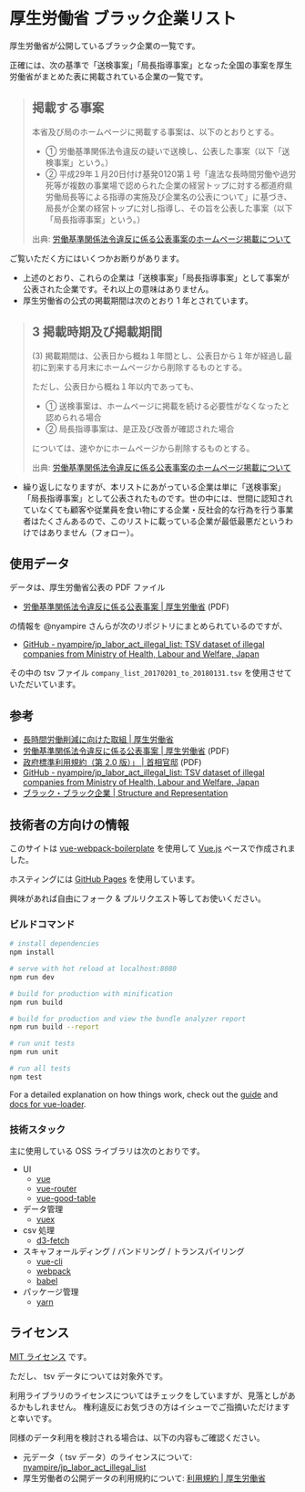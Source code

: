 # 厚生労働省 ブラック企業リスト

厚生労働省が公開しているブラック企業の一覧です。

正確には、次の基準で「送検事案」「局長指導事案」となった全国の事案を厚生労働省がまとめた表に掲載されている企業の一覧です。

> ## 掲載する事案
>
> 本省及び局のホームページに掲載する事案は、以下のとおりとする。
>
> - ① 労働基準関係法令違反の疑いで送検し、公表した事案（以下「送検事案」という。）
> - ② 平成29年１月20日付け基発0120第１号「違法な長時間労働や過労死等が複数の事業場で認められた企業の経営トップに対する都道府県労働局長等による指導の実施及び企業名の公表について」に基づき、局長が企業の経営トップに対し指導し、その旨を公表した事案（以下「局長指導事案」という。）
>
> 出典: [労働基準関係法令違反に係る公表事案のホームページ掲載について](http://www.mhlw.go.jp/kinkyu/dl/170510-02.pdf)

ご覧いただく方にはいくつかお断りがあります。

- 上述のとおり、これらの企業は「送検事案」「局長指導事案」として事案が公表された企業です。それ以上の意味はありません。
- 厚生労働省の公式の掲載期間は次のとおり 1 年とされています。

> ## 3 掲載時期及び掲載期間
>
> (3) 掲載期間は、公表日から概ね１年間とし、公表日から１年が経過し最初に到来する月末にホームページから削除するものとする。
>
> ただし、公表日から概ね１年以内であっても、
>
> - ① 送検事案は、ホームページに掲載を続ける必要性がなくなったと認められる場合
> - ② 局長指導事案は、是正及び改善が確認された場合
>
> については、速やかにホームページから削除するものとする。
>
> 出典: [労働基準関係法令違反に係る公表事案のホームページ掲載について](http://www.mhlw.go.jp/kinkyu/dl/170510-02.pdf)

- 繰り返しになりますが、本リストにあがっている企業は単に「送検事案」「局長指導事案」として公表されたものです。世の中には、世間に認知されていなくても顧客や従業員を食い物にする企業・反社会的な行為を行う事業者はたくさんあるので、このリストに載っている企業が最低最悪だというわけではありません（フォロー）。


## 使用データ

データは、厚生労働省公表の PDF ファイル

- [労働基準関係法令違反に係る公表事案 | 厚生労働省](http://www.mhlw.go.jp/kinkyu/dl/170510-01.pdf) (PDF)

の情報を @nyampire さんらが次のリポジトリにまとめられているのですが、

- [GitHub - nyampire/jp_labor_act_illegal_list: TSV dataset of illegal companies from Ministry of Health, Labour and Welfare, Japan](https://github.com/nyampire/jp_labor_act_illegal_list)

その中の tsv ファイル `company_list_20170201_to_20180131.tsv` を使用させていただいています。


## 参考

- [長時間労働削減に向けた取組 | 厚生労働省](http://www.mhlw.go.jp/kinkyu/151106.html)
- [労働基準関係法令違反に係る公表事案 | 厚生労働省](http://www.mhlw.go.jp/kinkyu/dl/170510-01.pdf) (PDF)
- [政府標準利用規約（第 2.0 版）」 | 首相官邸](https://www.kantei.go.jp/jp/singi/it2/cio/dai66/h271224_btn01.pdf) (PDF)
- [GitHub - nyampire/jp_labor_act_illegal_list: TSV dataset of illegal companies from Ministry of Health, Labour and Welfare, Japan](https://github.com/nyampire/jp_labor_act_illegal_list)
- [ブラック・ブラック企業­ | Structure and Representation](http://structure-and-representation.com/works/blackCorporate/)


## 技術者の方向けの情報

このサイトは [vue-webpack-boilerplate](https://github.com/vuejs-templates/webpack) を使用して [Vue.js](vuejs.org) ベースで作成されました。

ホスティングには [GitHub Pages](pages.github.com) を使用しています。

興味があれば自由にフォーク & プルリクエスト等してお使いください。

### ビルドコマンド

``` bash
# install dependencies
npm install

# serve with hot reload at localhost:8080
npm run dev

# build for production with minification
npm run build

# build for production and view the bundle analyzer report
npm run build --report

# run unit tests
npm run unit

# run all tests
npm test
```

For a detailed explanation on how things work, check out the [guide](http://vuejs-templates.github.io/webpack/) and [docs for vue-loader](http://vuejs.github.io/vue-loader).

### 技術スタック

主に使用している OSS ライブラリは次のとおりです。

- UI
    - [vue](https://github.com/vuejs/vue)
    - [vue-router](https://github.com/vuejs/vue-router)
    - [vue-good-table](https://github.com/xaksis/vue-good-table)
- データ管理
    - [vuex](https://github.com/vuejs/vuex)
- csv 処理
    - [d3-fetch](https://github.com/d3/d3-fetch)
- スキャフォールディング / バンドリング / トランスパイリング
    - [vue-cli](https://github.com/vuejs/vue-cli)
    - [webpack](https://github.com/webpack/webpack)
    - [babel](https://github.com/babel/babel)
- パッケージ管理
    - [yarn](https://github.com/yarnpkg/yarn)


## ライセンス

[MIT ライセンス](https://choosealicense.com/licenses/mit/) です。

ただし、 tsv データについては対象外です。

利用ライブラリのライセンスについてはチェックをしていますが、見落としがあるかもしれません。
権利違反にお気づきの方はイシューでご指摘いただけますと幸いです。

同様のデータ利用を検討される場合は、以下の内容もご確認ください。

- 元データ（ tsv データ）のライセンスについて: [nyampire/jp_labor_act_illegal_list](https://github.com/nyampire/jp_labor_act_illegal_list)
- 厚生労働者の公開データの利用規約について: [利用規約 | 厚生労働省](http://www.mhlw.go.jp/chosakuken/)
